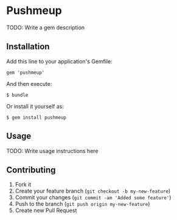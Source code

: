 # Pushmeup

TODO: Write a gem description

## Installation

Add this line to your application's Gemfile:

    gem 'pushmeup'

And then execute:

    $ bundle

Or install it yourself as:

    $ gem install pushmeup

## Usage

TODO: Write usage instructions here

## Contributing

1. Fork it
2. Create your feature branch (`git checkout -b my-new-feature`)
3. Commit your changes (`git commit -am 'Added some feature'`)
4. Push to the branch (`git push origin my-new-feature`)
5. Create new Pull Request
